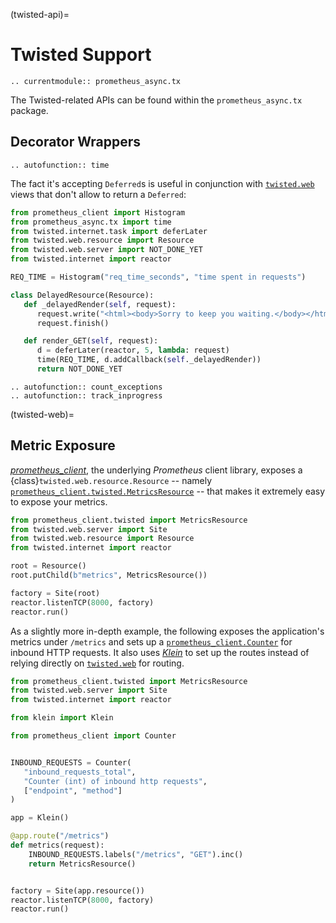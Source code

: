 (twisted-api)=

# Twisted Support

```{eval-rst}
.. currentmodule:: prometheus_async.tx
```

The Twisted-related APIs can be found within the `prometheus_async.tx` package.


## Decorator Wrappers

```{eval-rst}
.. autofunction:: time
```

The fact it's accepting ``Deferred``s is useful in conjunction with [`twisted.web`] views that don't allow to return a ``Deferred``:

```python
from prometheus_client import Histogram
from prometheus_async.tx import time
from twisted.internet.task import deferLater
from twisted.web.resource import Resource
from twisted.web.server import NOT_DONE_YET
from twisted.internet import reactor

REQ_TIME = Histogram("req_time_seconds", "time spent in requests")

class DelayedResource(Resource):
   def _delayedRender(self, request):
      request.write("<html><body>Sorry to keep you waiting.</body></html>")
      request.finish()

   def render_GET(self, request):
      d = deferLater(reactor, 5, lambda: request)
      time(REQ_TIME, d.addCallback(self._delayedRender))
      return NOT_DONE_YET
```

```{eval-rst}
.. autofunction:: count_exceptions
.. autofunction:: track_inprogress
```


(twisted-web)=

## Metric Exposure

[*prometheus_client*], the underlying *Prometheus* client library, exposes a {class}`twisted.web.resource.Resource` -- namely [`prometheus_client.twisted.MetricsResource`] -- that makes it extremely easy to expose your metrics.

```python
from prometheus_client.twisted import MetricsResource
from twisted.web.server import Site
from twisted.web.resource import Resource
from twisted.internet import reactor

root = Resource()
root.putChild(b"metrics", MetricsResource())

factory = Site(root)
reactor.listenTCP(8000, factory)
reactor.run()
```

As a slightly more in-depth example, the following exposes the application's metrics under `/metrics` and sets up a [`prometheus_client.Counter`] for inbound HTTP requests.
It also uses [*Klein*] to set up the routes instead of relying directly on [`twisted.web`] for routing.

```python
from prometheus_client.twisted import MetricsResource
from twisted.web.server import Site
from twisted.internet import reactor

from klein import Klein

from prometheus_client import Counter


INBOUND_REQUESTS = Counter(
   "inbound_requests_total",
   "Counter (int) of inbound http requests",
   ["endpoint", "method"]
)

app = Klein()

@app.route("/metrics")
def metrics(request):
    INBOUND_REQUESTS.labels("/metrics", "GET").inc()
    return MetricsResource()


factory = Site(app.resource())
reactor.listenTCP(8000, factory)
reactor.run()
```

[*Klein*]: https://github.com/twisted/klein
[*prometheus_client*]: https://github.com/prometheus/client_python#twisted
[`prometheus_client.Counter`]: https://github.com/prometheus/client_python#counter
[`prometheus_client.twisted.metricsresource`]: https://github.com/prometheus/client_python/blob/master/prometheus_client/twisted/_exposition.py
[`twisted.web`]: https://twistedmatrix.com/documents/current/web/howto/web-in-60/index.html
